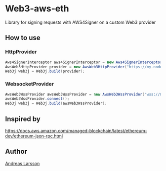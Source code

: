 # Web3-aws-eth
Library for signing requests with AWS4Signer on a custom Web3 provider
## How to use

### HttpProvider
```java
Aws4SignerInterceptor aws4SignerInterceptor = new Aws4SignerInterceptor(AwsBasicCredentials.create("MY_KEY", "MY_SECRET"), Region.AP_NORTHEAST_1);
AwsWeb3HttpProvider provider = new AwsWeb3HttpProvider("https://my-node-id-lowercase.ethereum.managedblockchain.us-east-1.amazonaws.com/", aws4SignerInterceptor);
Web3j web3j = Web3j.build(provider);
```

### WebsocketProvider
```java
AwsWeb3WssProvider awsWeb3WssProvider = new AwsWeb3WssProvider("wss://my-node-id-lowercase.wss.ethereum.managedblockchain.us-east-1.amazonaws.com/", AwsBasicCredentials.create("MY_KEY", "MY_SECRET"), Region.AP_NORTHEAST_1);
awsWeb3WssProvider.connect();
Web3j web3j = Web3j.build(awsWeb3WssProvider);
```

## Inspired by
https://docs.aws.amazon.com/managed-blockchain/latest/ethereum-dev/ethereum-json-rpc.html

## Author
[Andreas Larsson](https://github.com/AndreasLarssons)
